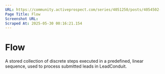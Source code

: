```yaml
---
URL: https://community.activeprospect.com/series/4051250/posts/4054502-activeprospect-product-glossary
Page Title: Flow
Screenshot URL: 
Scraped At: 2025-05-30 00:16:21.154
---
```


# Flow

A stored collection of discrete steps executed in a predefined, linear sequence, used to process submitted leads in LeadConduit.